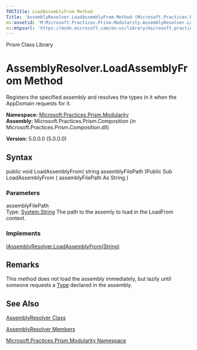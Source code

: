 ```yaml
---
TOCTitle: LoadAssemblyFrom Method
Title: 'AssemblyResolver.LoadAssemblyFrom Method (Microsoft.Practices.Prism.Modularity)'
ms:assetid: 'M:Microsoft.Practices.Prism.Modularity.AssemblyResolver.LoadAssemblyFrom(System.String)'
ms:mtpsurl: 'https://msdn.microsoft.com/en-us/library/microsoft.practices.prism.modularity.assemblyresolver.loadassemblyfrom(v=pandp.50)'
---
```


Prism Class Library

AssemblyResolver.LoadAssemblyFrom Method
============================================

Registers the specified assembly and resolves the types in it when the AppDomain requests for it.

**Namespace:** [Microsoft.Practices.Prism.Modularity](https://msdn.microsoft.com/library/microsoft.practices.prism.modularity)
**Assembly:** Microsoft.Practices.Prism.Composition (in Microsoft.Practices.Prism.Composition.dll)

**Version:** 5.0.0.0 (5.0.0.0)

## Syntax


public void LoadAssemblyFrom( string assemblyFilePath )Public Sub LoadAssemblyFrom ( assemblyFilePath As String )

### Parameters

assemblyFilePath  
Type: [System.String](http://msdn.microsoft.com/en-us/library/s1wwdcbf)
The path to the assemly to load in the LoadFrom context.

### Implements

[IAssemblyResolver.LoadAssemblyFrom(String)](https://msdn.microsoft.com/library/microsoft.practices.prism.modularity.iassemblyresolver.loadassemblyfrom(system.string))

Remarks
-------

This method does not load the assembly immediately, but lazily until someone requests a [Type](http://msdn.microsoft.com/en-us/library/42892f65) declared in the assembly.

See Also
--------


[AssemblyResolver Class](https://msdn.microsoft.com/library/microsoft.practices.prism.modularity.assemblyresolver)

[AssemblyResolver Members](https://msdn.microsoft.com/allmembers.t:microsoft.practices.prism.modularity.assemblyresolver)

[Microsoft.Practices.Prism.Modularity Namespace](https://msdn.microsoft.com/library/microsoft.practices.prism.modularity)

